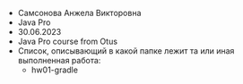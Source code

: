 - Самсонова Анжела Викторовна  
- Java Pro  
- 30.06.2023  
- Java Pro course from Otus  
- Список, описывающий в какой папке лежит та или иная выполненная работа:
    - hw01-gradle
